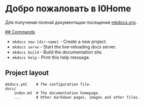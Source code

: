 # Добро пожаловать в I0Home


Для получения полной документации посещения [mkdocs.org](http://mkdocs.org).

[## Commands ](https://iodoc.netlify.com/page-1/)

* `mkdocs new [dir-name]` - Create a new project.
* `mkdocs serve` - Start the live-reloading docs server.
* `mkdocs build` - Build the documentation site.
* `mkdocs help` - Print this help message.

## Project layout

    mkdocs.yml    # The configuration file.
    docs/
        index.md  # The documentation homepage.
        ...       # Other markdown pages, images and other files.
